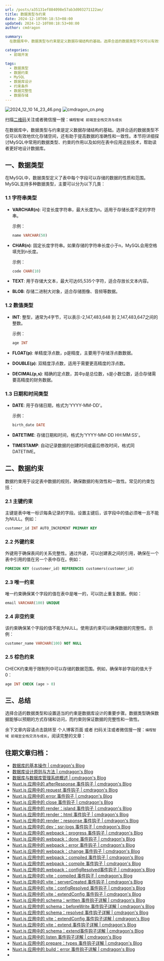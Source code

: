 ```yaml
---
url: /posts/a35131ef884098e57ab3d003271122ae/
title: 数据类型与约束
date: 2024-12-10T00:18:53+08:00
updated: 2024-12-10T00:18:53+08:00
author: cmdragon

summary:
  在数据库中，数据类型与约束是定义数据存储结构的基础。选择合适的数据类型不仅可以有效地优化存储空间，还有助于提高数据的准确性和一致性。本节将详细探讨MySQL中常用的数据类型、约束的作用以及如何在表中应用这些技术，帮助读者更好地设计数据库。

categories:
  - 前端开发

tags:
  - 数据类型
  - 数据约束
  - MySQL
  - 数据库设计
  - 约束条件
  - 数据完整性
  - 数据存储
---
```


<img src="https://static.cmdragon.cn/blog/images/2024_12_10 14_23_46.png@blog" title="2024_12_10 14_23_46.png" alt="2024_12_10 14_23_46.png"/>

<img src="https://api2.cmdragon.cn/upload/cmder/20250304_012821924.jpg" title="cmdragon_cn.png" alt="cmdragon_cn.png"/>


扫描[二维码](https://api2.cmdragon.cn/upload/cmder/20250304_012821924.jpg)关注或者微信搜一搜：`编程智域 前端至全栈交流与成长`



在数据库中，数据类型与约束是定义数据存储结构的基础。选择合适的数据类型不仅可以有效地优化存储空间，还有助于提高数据的准确性和一致性。本节将详细探讨MySQL中常用的数据类型、约束的作用以及如何在表中应用这些技术，帮助读者更好地设计数据库。

## 一、数据类型

在MySQL中，数据类型定义了表中每个字段可以存储的数据的性质和范围。MySQL支持多种数据类型，主要可以分为以下几类：

### 1.1 字符串类型

- **VARCHAR(n)**: 可变长度字符串，最大长度为n。适用于存储长度不定的字符串。
  
  示例：
  ```sql
  name VARCHAR(50)
  ```

- **CHAR(n)**: 固定长度字符串。如果存储的字符串长度小于n，MySQL会用空格填充到n长度。
  
  示例：
  ```sql
  code CHAR(10)
  ```

- **TEXT**: 用于存储大文本，最大可达65,535个字符，适合存放长文本内容。

- **BLOB**: 存储二进制大对象，适合存储图像、音频等数据。

### 1.2 数值类型

- **INT**: 整型，通常为4字节，可以表示-2,147,483,648 到 2,147,483,647之间的整数。
  
  示例：
  ```sql
  age INT
  ```

- **FLOAT(p)**: 单精度浮点数，p是精度，主要用于存储浮点数数据。

- **DOUBLE(p)**: 双精度浮点数，适用于需要更高精度的浮点数。

- **DECIMAL(p,s)**: 精确的定点数，其中p是总位数，s是小数位数，适合存储需要高精度的财务数据。

### 1.3 日期和时间类型

- **DATE**: 用于存储日期，格式为'YYYY-MM-DD'。
  
  示例：
  ```sql
  birth_date DATE
  ```

- **DATETIME**: 存储日期和时间，格式为'YYYY-MM-DD HH:MM:SS'。

- **TIMESTAMP**: 自动记录数据的创建时间或最后修改时间，格式同DATETIME。

## 二、数据约束

数据约束用于设定表中数据的规则，确保数据的有效性和一致性。常见的约束包括：

### 2.1 主键约束

主键是表中唯一标识每条记录的字段。设置主键后，该字段中的值必须唯一且不能为NULL。例如：

```sql
customer_id INT AUTO_INCREMENT PRIMARY KEY
```

### 2.2 外键约束

外键用于确保表间的关系完整性。通过外键，可以创建表之间的引用，确保在一个表中引用的值在另一个表中存在。例如：

```sql
FOREIGN KEY (customer_id) REFERENCES customers(customer_id)
```

### 2.3 唯一约束

唯一约束确保某个字段的值在表中是唯一的，可以防止重复数据。例如：

```sql
email VARCHAR(100) UNIQUE
```

### 2.4 非空约束

该约束确保某个字段的值不能为NULL。使用该约束可以确保数据的完整性。示例：

```sql
customer_name VARCHAR(100) NOT NULL
```

### 2.5 棕色约束

CHECK约束用于限制列中可以存储的数据范围。例如，确保年龄字段的值大于0：

```sql
age INT CHECK (age > 0)
```

## 三、总结

选择合适的数据类型和设置适当的约束是数据库设计的重要步骤。数据类型确保数据能够以预期的方式存储和访问，而约束则保证数据的完整性和一致性。

余下文章内容请点击跳转至 个人博客页面 或者 扫码关注或者微信搜一搜：`编程智域 前端至全栈交流与成长`，阅读完整的文章：

## 往期文章归档：

- [数据库的基本操作 | cmdragon's Blog](https://blog.cmdragon.cn/posts/541c699d86de/)
- [数据库设计原则与方法 | cmdragon's Blog](https://blog.cmdragon.cn/posts/daf29831e102/)
- [数据库与数据库管理系统概述 | cmdragon's Blog](https://blog.cmdragon.cn/posts/dc1046549846/)
- [Nuxt.js 应用中的 afterResponse 事件钩子 | cmdragon's Blog](https://blog.cmdragon.cn/posts/d64fddbcad54/)
- [Nuxt.js 应用中的 request 事件钩子 | cmdragon's Blog](https://blog.cmdragon.cn/posts/0c461d69ac0d/)
- [Nuxt.js 应用中的 error 事件钩子 | cmdragon's Blog](https://blog.cmdragon.cn/posts/1bd4e4574b1a/)
- [Nuxt.js 应用中的 close 事件钩子 | cmdragon's Blog](https://blog.cmdragon.cn/posts/0bb0cade5fa2/)
- [Nuxt.js 应用中的 render：island 事件钩子 | cmdragon's Blog](https://blog.cmdragon.cn/posts/47bf55a8b641/)
- [Nuxt.js 应用中的 render：html 事件钩子 | cmdragon's Blog](https://blog.cmdragon.cn/posts/0f91c080fd2c/)
- [Nuxt.js 应用中的 render：response 事件钩子 | cmdragon's Blog](https://blog.cmdragon.cn/posts/3ce5250cec36/)
- [Nuxt.js 应用中的 dev：ssr-logs 事件钩子 | cmdragon's Blog](https://blog.cmdragon.cn/posts/1b63f35eebe8/)
- [Nuxt.js 应用中的 webpack：progress 事件钩子 | cmdragon's Blog](https://blog.cmdragon.cn/posts/533d23bcbe61/)
- [Nuxt.js 应用中的 webpack：done 事件钩子 | cmdragon's Blog](https://blog.cmdragon.cn/posts/3e8fa49cbd4b/)
- [Nuxt.js 应用中的 webpack：error 事件钩子 | cmdragon's Blog](https://blog.cmdragon.cn/posts/0fb47ad58e14/)
- [Nuxt.js 应用中的 webpack：change 事件钩子 | cmdragon's Blog](https://blog.cmdragon.cn/posts/43a57e843f48/)
- [Nuxt.js 应用中的 webpack：compiled 事件钩子 | cmdragon's Blog](https://blog.cmdragon.cn/posts/0b6ec5ce3d59/)
- [Nuxt.js 应用中的 webpack：compile 事件钩子 | cmdragon's Blog](https://blog.cmdragon.cn/posts/7336c7f0809e/)
- [Nuxt.js 应用中的 webpack：configResolved事件钩子 | cmdragon's Blog](https://blog.cmdragon.cn/posts/afe62aeeaf6f/)
- [Nuxt.js 应用中的 vite：compiled 事件钩子 | cmdragon's Blog](https://blog.cmdragon.cn/posts/973541933f38/)
- [Nuxt.js 应用中的 vite：serverCreated 事件钩子 | cmdragon's Blog](https://blog.cmdragon.cn/posts/ab7710befd8e/)
- [Nuxt.js 应用中的 vite：configResolved 事件钩子 | cmdragon's Blog](https://blog.cmdragon.cn/posts/1266785cead8/)
- [Nuxt.js 应用中的 vite：extendConfig 事件钩子 | cmdragon's Blog](https://blog.cmdragon.cn/posts/e1ea2c9a1566/)
- [Nuxt.js 应用中的 schema：written 事件钩子详解 | cmdragon's Blog](https://blog.cmdragon.cn/posts/11121d82a55c/)
- [Nuxt.js 应用中的 schema：beforeWrite 事件钩子详解 | cmdragon's Blog](https://blog.cmdragon.cn/posts/14f648e6cb9f/)
- [Nuxt.js 应用中的 schema：resolved 事件钩子详解 | cmdragon's Blog](https://blog.cmdragon.cn/posts/c343331f3f06/)
- [Nuxt.js 应用中的 vite：extendConfig 事件钩子详解 | cmdragon's Blog](https://blog.cmdragon.cn/posts/5ea147f7e6ee/)
- [Nuxt.js 应用中的 vite：extend 事件钩子详解 | cmdragon's Blog](https://blog.cmdragon.cn/posts/76f8905ddea2/)
- [Nuxt.js 应用中的 schema：extend事件钩子详解 | cmdragon's Blog](https://blog.cmdragon.cn/posts/271e7f413d3a/)
- [Nuxt.js 应用中的 listen 事件钩子详解 | cmdragon's Blog](https://blog.cmdragon.cn/posts/bfdfe1fbb4cc/)
- [Nuxt.js 应用中的 prepare：types 事件钩子详解 | cmdragon's Blog](https://blog.cmdragon.cn/posts/a893a1ffa34a/)
- [Nuxt.js 应用中的 build：error 事件钩子详解 | cmdragon's Blog](https://blog.cmdragon.cn/posts/6ea046edf756/)
-


